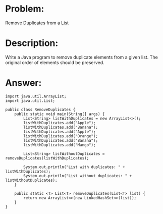 # Problem: 
Remove Duplicates from a List
# Description: 
Write a Java program to remove duplicate elements from a given list. The original order of elements should be preserved.

# Answer:

```
import java.util.ArrayList;
import java.util.List;

public class RemoveDuplicates {
    public static void main(String[] args) {
        List<String> listWithDuplicates = new ArrayList<>();
        listWithDuplicates.add("Apple");
        listWithDuplicates.add("Banana");
        listWithDuplicates.add("Apple");
        listWithDuplicates.add("Orange");
        listWithDuplicates.add("Banana");
        listWithDuplicates.add("Mango");

        List<String> listWithoutDuplicates = removeDuplicates(listWithDuplicates);

        System.out.println("List with duplicates: " + listWithDuplicates);
        System.out.println("List without duplicates: " + listWithoutDuplicates);
    }

    public static <T> List<T> removeDuplicates(List<T> list) {
        return new ArrayList<>(new LinkedHashSet<>(list));
    }
}
```